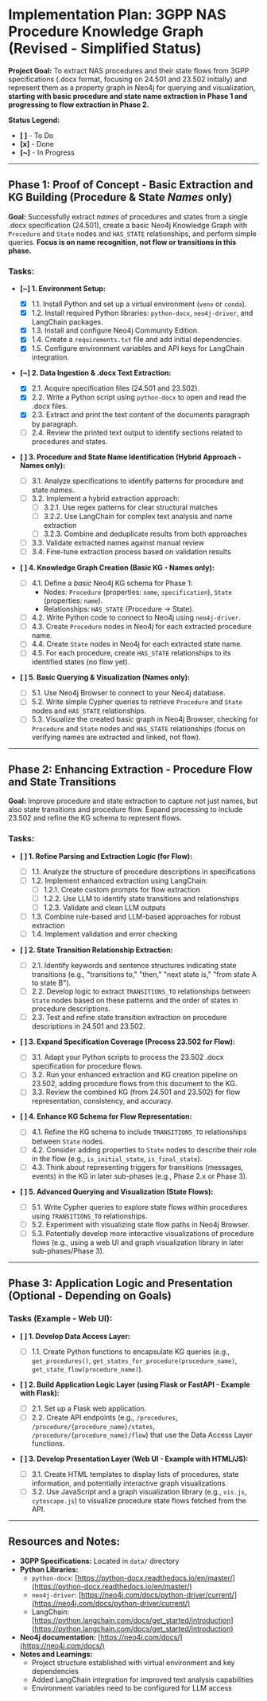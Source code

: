 # Implementation Plan: 3GPP NAS Procedure Knowledge Graph (Revised - Simplified Status)

**Project Goal:** To extract NAS procedures and their state flows from 3GPP specifications (.docx format, focusing on 24.501 and 23.502 initially) and represent them as a property graph in Neo4j for querying and visualization, **starting with basic procedure and state name extraction in Phase 1 and progressing to flow extraction in Phase 2.**

**Status Legend:**

- **[ ]** - To Do
- **[x]** - Done
- **[~]** - In Progress

---

## Phase 1: Proof of Concept - Basic Extraction and KG Building (Procedure & State _Names_ only)

**Goal:** Successfully extract _names_ of procedures and states from a single .docx specification (24.501), create a basic Neo4j Knowledge Graph with `Procedure` and `State` nodes and `HAS_STATE` relationships, and perform simple queries. **Focus is on name recognition, not flow or transitions in this phase.**

### Tasks:

- **[~] 1. Environment Setup:**

  - [x] 1.1. Install Python and set up a virtual environment (`venv` or `conda`).
  - [x] 1.2. Install required Python libraries: `python-docx`, `neo4j-driver`, and LangChain packages.
  - [x] 1.3. Install and configure Neo4j Community Edition.
  - [x] 1.4. Create a `requirements.txt` file and add initial dependencies.
  - [x] 1.5. Configure environment variables and API keys for LangChain integration.

- **[~] 2. Data Ingestion & .docx Text Extraction:**

  - [x] 2.1. Acquire specification files (24.501 and 23.502).
  - [x] 2.2. Write a Python script using `python-docx` to open and read the .docx files.
  - [x] 2.3. Extract and print the text content of the documents paragraph by paragraph.
  - [ ] 2.4. Review the printed text output to identify sections related to procedures and states.

- **[ ] 3. Procedure and State Name Identification (Hybrid Approach - Names only):**

  - [ ] 3.1. Analyze specifications to identify patterns for procedure and state _names_.
  - [ ] 3.2. Implement a hybrid extraction approach:
    - [ ] 3.2.1. Use regex patterns for clear structural matches
    - [ ] 3.2.2. Use LangChain for complex text analysis and name extraction
    - [ ] 3.2.3. Combine and deduplicate results from both approaches
  - [ ] 3.3. Validate extracted names against manual review
  - [ ] 3.4. Fine-tune extraction process based on validation results

- **[ ] 4. Knowledge Graph Creation (Basic KG - Names only):**

  - [ ] 4.1. Define a _basic_ Neo4j KG schema for Phase 1:
    - Nodes: `Procedure` (properties: `name`, `specification`), `State` (properties: `name`).
    - Relationships: `HAS_STATE` (Procedure -> State).
  - [ ] 4.2. Write Python code to connect to Neo4j using `neo4j-driver`.
  - [ ] 4.3. Create `Procedure` nodes in Neo4j for each extracted procedure name.
  - [ ] 4.4. Create `State` nodes in Neo4j for each extracted state name.
  - [ ] 4.5. For each procedure, create `HAS_STATE` relationships to its identified states (no flow yet).

- **[ ] 5. Basic Querying & Visualization (Names only):**
  - [ ] 5.1. Use Neo4j Browser to connect to your Neo4j database.
  - [ ] 5.2. Write simple Cypher queries to retrieve `Procedure` and `State` nodes and `HAS_STATE` relationships.
  - [ ] 5.3. Visualize the created basic graph in Neo4j Browser, checking for `Procedure` and `State` nodes and `HAS_STATE` relationships (focus on verifying names are extracted and linked, not flow).

---

## Phase 2: Enhancing Extraction - Procedure Flow and State Transitions

**Goal:** Improve procedure and state extraction to capture not just names, but also state transitions and procedure flow. Expand processing to include 23.502 and refine the KG schema to represent flows.

### Tasks:

- **[ ] 1. Refine Parsing and Extraction Logic (for Flow):**

  - [ ] 1.1. Analyze the structure of procedure descriptions in specifications
  - [ ] 1.2. Implement enhanced extraction using LangChain:
    - [ ] 1.2.1. Create custom prompts for flow extraction
    - [ ] 1.2.2. Use LLM to identify state transitions and relationships
    - [ ] 1.2.3. Validate and clean LLM outputs
  - [ ] 1.3. Combine rule-based and LLM-based approaches for robust extraction
  - [ ] 1.4. Implement validation and error checking

- **[ ] 2. State Transition Relationship Extraction:**

  - [ ] 2.1. Identify keywords and sentence structures indicating state transitions (e.g., "transitions to," "then," "next state is," "from state A to state B").
  - [ ] 2.2. Develop logic to extract `TRANSITIONS_TO` relationships between `State` nodes based on these patterns and the order of states in procedure descriptions.
  - [ ] 2.3. Test and refine state transition extraction on procedure descriptions in 24.501 and 23.502.

- **[ ] 3. Expand Specification Coverage (Process 23.502 for Flow):**

  - [ ] 3.1. Adapt your Python scripts to process the 23.502 .docx specification for procedure flows.
  - [ ] 3.2. Run your enhanced extraction and KG creation pipeline on 23.502, adding procedure flows from this document to the KG.
  - [ ] 3.3. Review the combined KG (from 24.501 and 23.502) for flow representation, consistency, and accuracy.

- **[ ] 4. Enhance KG Schema for Flow Representation:**

  - [ ] 4.1. Refine the KG schema to include `TRANSITIONS_TO` relationships between `State` nodes.
  - [ ] 4.2. Consider adding properties to `State` nodes to describe their role in the flow (e.g., `is_initial_state`, `is_final_state`).
  - [ ] 4.3. Think about representing triggers for transitions (messages, events) in the KG in later sub-phases (e.g., Phase 2.x or Phase 3).

- **[ ] 5. Advanced Querying and Visualization (State Flows):**
  - [ ] 5.1. Write Cypher queries to explore state flows within procedures using `TRANSITIONS_TO` relationships.
  - [ ] 5.2. Experiment with visualizing state flow paths in Neo4j Browser.
  - [ ] 5.3. Potentially develop more interactive visualizations of procedure flows (e.g., using a web UI and graph visualization library in later sub-phases/Phase 3).

---

## Phase 3: Application Logic and Presentation (Optional - Depending on Goals)

### Tasks (Example - Web UI):

- **[ ] 1. Develop Data Access Layer:**

  - [ ] 1.1. Create Python functions to encapsulate KG queries (e.g., `get_procedures()`, `get_states_for_procedure(procedure_name)`, `get_state_flow(procedure_name)`).

- **[ ] 2. Build Application Logic Layer (using Flask or FastAPI - Example with Flask):**

  - [ ] 2.1. Set up a Flask web application.
  - [ ] 2.2. Create API endpoints (e.g., `/procedures`, `/procedure/{procedure_name}/states`, `/procedure/{procedure_name}/flow`) that use the Data Access Layer functions.

- **[ ] 3. Develop Presentation Layer (Web UI - Example with HTML/JS):**
  - [ ] 3.1. Create HTML templates to display lists of procedures, state information, and potentially interactive graph visualizations.
  - [ ] 3.2. Use JavaScript and a graph visualization library (e.g., `vis.js`, `cytoscape.js`) to visualize procedure state flows fetched from the API.

---

## Resources and Notes:

- **3GPP Specifications:** Located in `data/` directory
- **Python Libraries:**
  - `python-docx`: [https://python-docx.readthedocs.io/en/master/](https://python-docx.readthedocs.io/en/master/)
  - `neo4j-driver`: [https://neo4j.com/docs/python-driver/current/](https://neo4j.com/docs/python-driver/current/)
  - LangChain: [https://python.langchain.com/docs/get_started/introduction](https://python.langchain.com/docs/get_started/introduction)
- **Neo4j documentation:** [https://neo4j.com/docs/](https://neo4j.com/docs/)
- **Notes and Learnings:**
  - Project structure established with virtual environment and key dependencies
  - Added LangChain integration for improved text analysis capabilities
  - Environment variables need to be configured for LLM access
